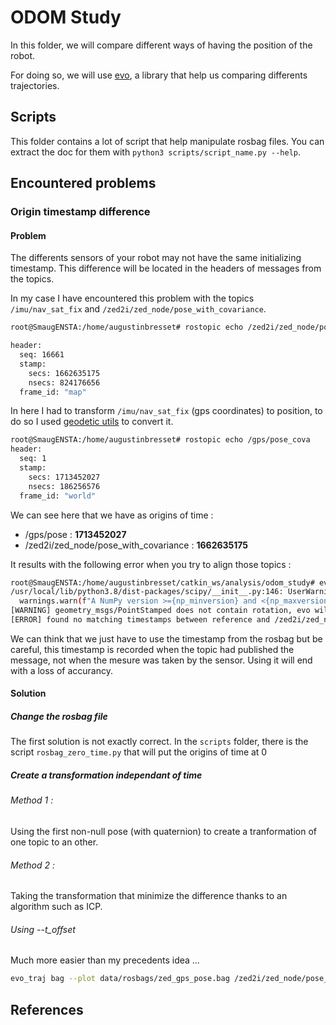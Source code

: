 # ODOM Study

In this folder, we will compare different ways of having the position of the robot.

For doing so, we will use [evo][1], a library that help us comparing differents trajectories.

## Scripts
This folder contains a lot of script that help manipulate rosbag files.
You can extract the doc for them with `python3 scripts/script_name.py --help`.


## Encountered problems


### Origin timestamp difference
#### Problem
The differents sensors of your robot may not have the same initializing timestamp.
This difference will be located in the headers of messages from the topics.

In my case I have encountered this problem with the topics `/imu/nav_sat_fix` and `/zed2i/zed_node/pose_with_covariance`.



```bash
root@SmaugENSTA:/home/augustinbresset# rostopic echo /zed2i/zed_node/pose_with_covariance

header: 
  seq: 16661
  stamp: 
    secs: 1662635175
    nsecs: 824176656
  frame_id: "map"
```

In here I had to transform `/imu/nav_sat_fix` (gps coordinates) to position, to do so I used [geodetic utils][2] to convert it.

```bash
root@SmaugENSTA:/home/augustinbresset# rostopic echo /gps/pose_cova
header: 
  seq: 1
  stamp: 
    secs: 1713452027
    nsecs: 186256576
  frame_id: "world"
```

We can see here that we have as origins of time :
* /gps/pose : **1713452027**
* /zed2i/zed_node/pose_with_covariance : **1662635175**

It results with the following error when you try to align those topics :

```bash
root@SmaugENSTA:/home/augustinbresset/catkin_ws/analysis/odom_study# evo_traj bag --plot data/rosbags/gps_zedpose.bag --all_topics --ref /gps/pose_cova --plot --align        
/usr/local/lib/python3.8/dist-packages/scipy/__init__.py:146: UserWarning: A NumPy version >=1.16.5 and <1.23.0 is required for this version of SciPy (detected version 1.24.4
  warnings.warn(f"A NumPy version >={np_minversion} and <{np_maxversion}"
[WARNING] geometry_msgs/PointStamped does not contain rotation, evo will use unit quaternion. Note that rotation metrics will be invalid and RPE will only be valid with point_distance metric.
[ERROR] found no matching timestamps between reference and /zed2i/zed_node/pose_with_covariance with max. time diff 0.01 (s) and time offset 0.0 (s)

```

We can think that we just have to use the timestamp from the rosbag but be careful, this timestamp is recorded when the topic had published the message, not when the mesure was taken by the sensor.
Using it will end with a loss of accurancy.

#### Solution

##### Change the rosbag file

The first solution is not exactly correct.
In the `scripts` folder, there is the script `rosbag_zero_time.py` that will put the origins of time at 0

##### Create a transformation independant of time

###### Method 1 :
Using the first non-null pose (with quaternion) to create a tranformation of one topic to an other.

###### Method 2 :
Taking the transformation that minimize the difference thanks to an algorithm such as ICP.


###### Using --t_offset
Much more easier than my precedents idea ...

```bash
evo_traj bag --plot data/rosbags/zed_gps_pose.bag /zed2i/zed_node/pose_with_covariance --ref /gps/pose_cova --plot --t_offset 50816852  --align
```

## References

[1]: <https://github.com/MichaelGrupp/evo> "evo github"
[2]: <https://github.com/ethz-asl/geodetic_utils/tree/master/geodetic_utils> "geodetic utils github"